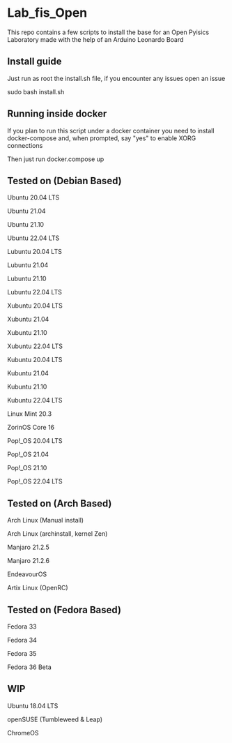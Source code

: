 # Lab_fis_Open
This repo contains a few scripts to install the base for an Open Pyisics Laboratory made with the help of an Arduino Leonardo Board


## Install guide
Just run as root the install.sh file, if you encounter any issues open an issue

sudo bash install.sh
## Running inside docker
If you plan to run this script under a docker container you need to install docker-compose and, when prompted, say "yes" to enable XORG connections

Then just run docker.compose up

## Tested on (Debian Based)

Ubuntu 20.04 LTS

Ubuntu 21.04

Ubuntu 21.10

Ubuntu 22.04 LTS

Lubuntu 20.04 LTS

Lubuntu 21.04

Lubuntu 21.10

Lubuntu 22.04 LTS

Xubuntu 20.04 LTS

Xubuntu 21.04

Xubuntu 21.10

Xubuntu 22.04 LTS

Kubuntu 20.04 LTS

Kubuntu 21.04

Kubuntu 21.10

Kubuntu 22.04 LTS

Linux Mint 20.3

ZorinOS Core 16

Pop!_OS 20.04 LTS

Pop!_OS 21.04

Pop!_OS 21.10

Pop!_OS 22.04 LTS

## Tested on (Arch Based)

Arch Linux (Manual install)

Arch Linux (archinstall, kernel Zen)

Manjaro 21.2.5

Manjaro 21.2.6

EndeavourOS

Artix Linux (OpenRC)

## Tested on (Fedora Based)

Fedora 33

Fedora 34

Fedora 35

Fedora 36 Beta

## WIP

Ubuntu 18.04 LTS

openSUSE (Tumbleweed & Leap)

ChromeOS

